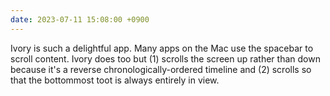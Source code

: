 ```yaml
---
date: 2023-07-11 15:08:00 +0900
---
```


Ivory is such a delightful app. Many apps on the Mac use the spacebar to scroll content. Ivory does too but (1) scrolls the screen up rather than down because it's a reverse chronologically-ordered timeline and (2) scrolls so that the bottommost toot is always entirely in view.

